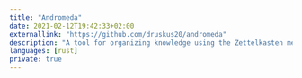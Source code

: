 ```yaml
---
title: "Andromeda"
date: 2021-02-12T19:42:33+02:00
externallink: "https://github.com/druskus20/andromeda" 
description: "A tool for organizing knowledge using the Zettelkasten method."
languages: [rust]
private: true
---
```

